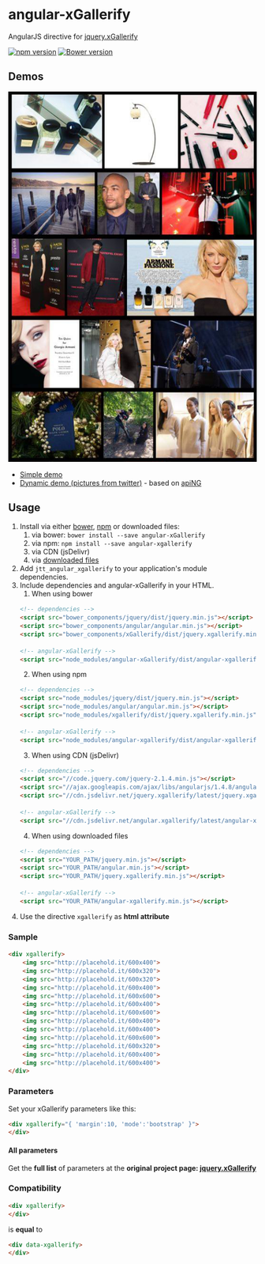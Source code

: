 # angular-xGallerify
AngularJS directive for [jquery.xGallerify](https://github.com/xremix/xGallerify)

[![npm version](https://badge.fury.io/js/angular-xgallerify.svg)](https://badge.fury.io/js/angular-xgallerify)
[![Bower version](https://badge.fury.io/bo/angular-xGallerify.svg)](https://badge.fury.io/bo/angular-xGallerify)

## Demos

![angular-xGallerify Demo](demo.jpg)

- [Simple demo](https://rawgit.com/JohnnyTheTank/angular-xGallerify/master/demo/index.html)
- [Dynamic demo (pictures from twitter)](https://rawgit.com/JohnnyTheTank/apiNG-design-xgallerify/master/demo/) - based on [apiNG](https://github.com/JohnnyTheTank/apiNG)

## Usage

1. Install via either [bower](http://bower.io/), [npm](https://www.npmjs.com/) or downloaded files:
    1. via bower: `bower install --save angular-xGallerify`
    2. via npm: `npm install --save angular-xgallerify`
    3. via CDN (jsDelivr)
    4. via [downloaded files](https://github.com/JohnnyTheTank/angular-xGallerify/zipball/master)
2. Add `jtt_angular_xgallerify` to your application's module dependencies.
3. Include dependencies and angular-xGallerify in your HTML.
    1. When using bower
    ```html
    <!-- dependencies -->
    <script src="bower_components/jquery/dist/jquery.min.js"></script>
    <script src="bower_components/angular/angular.min.js"></script>
    <script src="bower_components/xGallerify/dist/jquery.xgallerify.min.js"></script>

    <!-- angular-xGallerify -->
    <script src="node_modules/angular-xGallerify/dist/angular-xgallerify.min.js"></script>
    ```
    2. When using npm
    ```html
    <!-- dependencies -->
    <script src="node_modules/jquery/dist/jquery.min.js"></script>
    <script src="node_modules/angular/angular.min.js"></script>
    <script src="node_modules/xgallerify/dist/jquery.xgallerify.min.js"></script>

    <!-- angular-xGallerify -->
    <script src="node_modules/angular-xgallerify/dist/angular-xgallerify.min.js"></script>
    ```
    3. When using CDN (jsDelivr)
    ```html
    <!-- dependencies -->
    <script src="//code.jquery.com/jquery-2.1.4.min.js"></script>
    <script src="//ajax.googleapis.com/ajax/libs/angularjs/1.4.8/angular.min.js"></script>
    <script src="//cdn.jsdelivr.net/jquery.xgallerify/latest/jquery.xgallerify.min.js"></script>

    <!-- angular-xGallerify -->
    <script src="//cdn.jsdelivr.net/angular.xgallerify/latest/angular-xgallerify.min.js"></script>
    ```
    4. When using downloaded files
    ```html
    <!-- dependencies -->
    <script src="YOUR_PATH/jquery.min.js"></script>
    <script src="YOUR_PATH/angular.min.js"></script>
    <script src="YOUR_PATH/jquery.xgallerify.min.js"></script>

    <!-- angular-xGallerify -->
    <script src="YOUR_PATH/angular-xgallerify.min.js"></script>
    ```
4. Use the directive `xgallerify` as **html attribute**

### Sample
```HTML
<div xgallerify>
    <img src="http://placehold.it/600x400">
    <img src="http://placehold.it/600x320">
    <img src="http://placehold.it/600x320">
    <img src="http://placehold.it/600x400">
    <img src="http://placehold.it/600x600">
    <img src="http://placehold.it/600x400">
    <img src="http://placehold.it/600x600">
    <img src="http://placehold.it/600x400">
    <img src="http://placehold.it/600x400">
    <img src="http://placehold.it/600x600">
    <img src="http://placehold.it/600x320">
    <img src="http://placehold.it/600x400">
    <img src="http://placehold.it/600x400">
</div>
```

### Parameters
Set your xGallerify parameters like this:
```HTML
<div xgallerify="{ 'margin':10, 'mode':'bootstrap' }">
</div>
```
#### All parameters
Get the **full list** of parameters at the **original project page: [jquery.xGallerify](https://github.com/xremix/xGallerify#parameters)**

### Compatibility
```HTML
<div xgallerify>
</div>
```
is **equal** to
```HTML
<div data-xgallerify>
</div>
```

